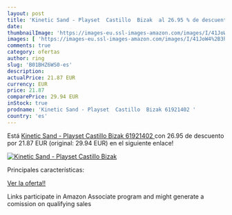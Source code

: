 ```yaml
---
layout: post
title: 'Kinetic Sand - Playset  Castillo  Bizak  al 26.95 % de descuento'
date: 
thumbnailImage: 'https://images-eu.ssl-images-amazon.com/images/I/41JoW4%2B3hdL._SL200_.jpg'
images: [ 'https://images-eu.ssl-images-amazon.com/images/I/41JoW4%2B3hdL._SL200_.jpg' ]
comments: true
category: ofertas
author: ring
slug: 'B01BHZ6WS0-es'
description:
actualPrice: 21.87 EUR
currency: EUR
price: 21.87
comparePrice: 29.94 EUR
inStock: true
prodname: 'Kinetic Sand - Playset  Castillo  Bizak 61921402 '
country: 'es'
---
```


Está [Kinetic Sand - Playset  Castillo  Bizak 61921402 ](https://www.amazon.es/dp/B01BHZ6WS0/?tag=tolees-21) con 26.95 de descuento por 21.87 EUR (original: 29.94 EUR) en el siguiente enlace!

[![Kinetic Sand - Playset  Castillo  Bizak ](https://images-eu.ssl-images-amazon.com/images/I/41JoW4%2B3hdL._SL200_.jpg)](https://www.amazon.es/dp/B01BHZ6WS0/?tag=tolees-21)

Principales características:


[Ver la oferta!!](https://www.amazon.es/dp/B01BHZ6WS0/?tag=tolees-21)

Links participate in Amazon Associate program and might generate a comission on qualifying sales


